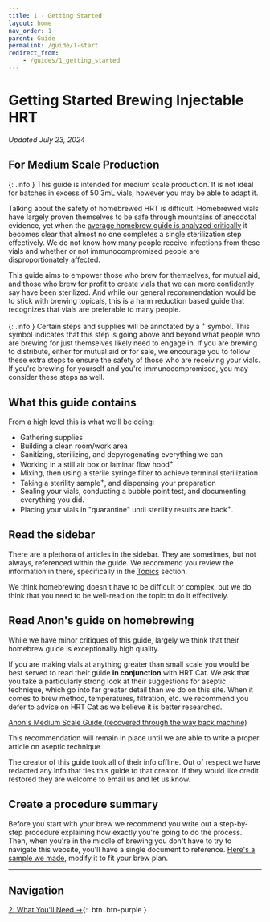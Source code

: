 ```yaml
---
title: 1 - Getting Started
layout: home
nav_order: 1
parent: Guide
permalink: /guide/1-start
redirect_from:
    - /guides/1_getting_started
---
```


# Getting Started Brewing Injectable HRT

_Updated July 23, 2024_

## For Medium Scale Production

{: .info }
This guide is intended for medium scale production. It is not ideal for batches in excess of 50 3mL vials, however you may be able to adapt it. 

Talking about the safety of homebrewed HRT is difficult. Homebrewed vials have largely proven themselves to be safe through mountains of anecdotal evidence, yet when the [average homebrew guide is analyzed critically] it becomes clear that almost no one completes a single sterilization step effectively. We do not know how many people receive infections from these vials and whether or not immunocompromised people are disproportionately affected.

This guide aims to empower those who brew for themselves, for mutual aid, and those who brew for profit to create vials that we can more confidently say have been sterilized. And while our general recommendation would be to stick with brewing topicals, this is a harm reduction based guide that recognizes that vials are preferable to many people.

{: .info }
Certain steps and supplies will be annotated by a <sup>+</sup> symbol. This symbol indicates that this step is going above and beyond what people who are brewing for just themselves likely need to engage in. If you are brewing to distribute, either for mutual aid or for sale, we encourage you to follow these extra steps to ensure the safety of those who are receiving your vials. If you're brewing for yourself and you're immunocompromised, you may consider these steps as well.

## What this guide contains

From a high level this is what we'll be doing:

* Gathering supplies
* Building a clean room/work area
* Sanitizing, sterilizing, and depyrogenating everything we can
* Working in a still air box or laminar flow hood<sup>+</sup>
* Mixing, then using a sterile syringe filter to achieve terminal sterilization
* Taking a sterility sample<sup>+</sup>, and dispensing your preparation
* Sealing your vials, conducting a bubble point test, and documenting everything you did.
* Placing your vials in "quarantine" until sterility results are back<sup>+</sup>.

## Read the sidebar

There are a plethora of articles in the sidebar. They are sometimes, but not always, referenced within the guide. We recommend you review the information in there, specifically in the [Topics] section.

We think homebrewing doesn't have to be difficult or complex, but we do think that you need to be well-read on the topic to do it effectively.

## Read Anon's guide on homebrewing

While we have minor critiques of this guide, largely we think that their homebrew guide is exceptionally high quality.

If you are making vials at anything greater than small scale you would be best served to read their guide **in conjunction** with HRT Cat. We ask that you take a particularly strong look at their suggestions for aseptic technique, which go into far greater detail than we do on this site. When it comes to brew method, temperatures, filtration, etc. we recommend you defer to advice on HRT Cat as we believe it is better researched. 

[Anon's Medium Scale Guide (recovered through the way back machine)](/assets/PDFs/Medium_Guide.pdf)

This recommendation will remain in place until we are able to write a proper article on aseptic technique. 

The creator of this guide took all of their info offline. Out of respect we have redacted any info that ties this guide to that creator. If they would like credit restored they are welcome to email us and let us know. 

## Create a procedure summary

Before you start with your brew we recommend you write out a step-by-step procedure explaining how exactly you're going to do the process. Then, when you're in the middle of brewing you don't have to try to navigate this website, you'll have a single document to reference. [Here's a sample we made], modify it to fit your brew plan.

---

## Navigation

[2. What You'll Need &rarr;]{: .btn .btn-purple }

[average homebrew guide is analyzed critically]: /properly-sterilized
[Here's a sample we made]: /summary
[2. What You'll Need &rarr;]: /guide/2-supplies
[Topics]: /topics
